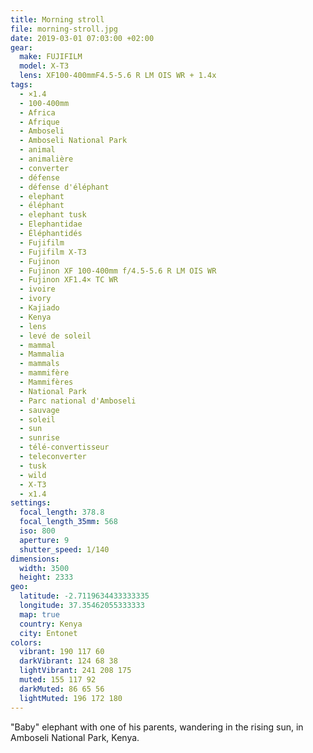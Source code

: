 ```yaml
---
title: Morning stroll
file: morning-stroll.jpg
date: 2019-03-01 07:03:00 +02:00
gear:
  make: FUJIFILM
  model: X-T3
  lens: XF100-400mmF4.5-5.6 R LM OIS WR + 1.4x
tags:
  - ×1.4
  - 100-400mm
  - Africa
  - Afrique
  - Amboseli
  - Amboseli National Park
  - animal
  - animalière
  - converter
  - défense
  - défense d'éléphant
  - elephant
  - éléphant
  - elephant tusk
  - Elephantidae
  - Éléphantidés
  - Fujifilm
  - Fujifilm X-T3
  - Fujinon
  - Fujinon XF 100-400mm f/4.5-5.6 R LM OIS WR
  - Fujinon XF1.4× TC WR
  - ivoire
  - ivory
  - Kajiado
  - Kenya
  - lens
  - levé de soleil
  - mammal
  - Mammalia
  - mammals
  - mammifère
  - Mammifères
  - National Park
  - Parc national d'Amboseli
  - sauvage
  - soleil
  - sun
  - sunrise
  - télé-convertisseur
  - teleconverter
  - tusk
  - wild
  - X-T3
  - x1.4
settings:
  focal_length: 378.8
  focal_length_35mm: 568
  iso: 800
  aperture: 9
  shutter_speed: 1/140
dimensions:
  width: 3500
  height: 2333
geo:
  latitude: -2.7119634433333335
  longitude: 37.35462055333333
  map: true
  country: Kenya
  city: Entonet
colors:
  vibrant: 190 117 60
  darkVibrant: 124 68 38
  lightVibrant: 241 208 175
  muted: 155 117 92
  darkMuted: 86 65 56
  lightMuted: 196 172 180
---
```


"Baby" elephant with one of his parents, wandering in the rising sun, in Amboseli National Park, Kenya.
